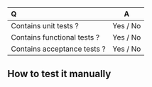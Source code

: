 | Q | A |
| :--- | :---: |
| Contains unit tests ? | Yes / No |
| Contains functional tests ? | Yes / No |
| Contains acceptance tests ? | Yes / No |

## How to test it manually
